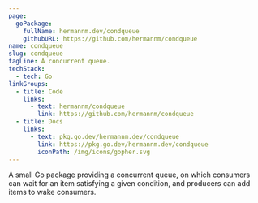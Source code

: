 ```yaml
---
page:
  goPackage:
    fullName: hermannm.dev/condqueue
    githubURL: https://github.com/hermannm/condqueue
name: condqueue
slug: condqueue
tagLine: A concurrent queue.
techStack:
  - tech: Go
linkGroups:
  - title: Code
    links:
      - text: hermannm/condqueue
        link: https://github.com/hermannm/condqueue
  - title: Docs
    links:
      - text: pkg.go.dev/hermannm.dev/condqueue
        link: https://pkg.go.dev/hermannm.dev/condqueue
        iconPath: /img/icons/gopher.svg
---
```


A small Go package providing a concurrent queue, on which consumers can wait for an item satisfying
a given condition, and producers can add items to wake consumers.
